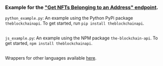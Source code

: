 ### Example for the <a href="https://docs.theblockchainapi.com/#tag/Solana-Wallet/paths/~1solana~1wallet~1{network}~1{public_key}~1nfts/get">"Get NFTs Belonging to an Address" endpoint</a>.

`python_example.py`: An example using the Python PyPi package `theblockchainapi`. To get started, run `pip install theblockchainapi`.<br/><br/>

`js_example.py`: An example using the NPM package `the-blockchain-api`. To get started, `npm install theblockchainapi`.<br/><br/>

Wrappers for other languages available <a href="https://github.com/BL0CK-X/theblockchainapi-wrappers">here</a>.